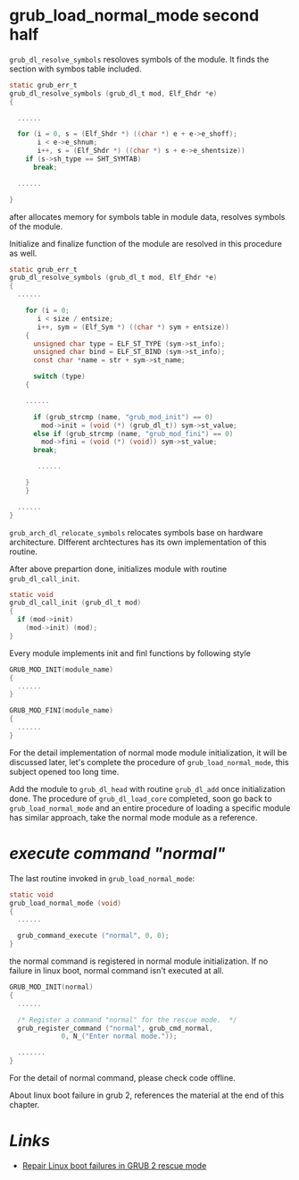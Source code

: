 # grub\_load\_normal\_mode second half

`grub_dl_resolve_symbols` resoloves symbols of the module. It finds the section with symbos table included.

```c
static grub_err_t
grub_dl_resolve_symbols (grub_dl_t mod, Elf_Ehdr *e)
{

  ......

  for (i = 0, s = (Elf_Shdr *) ((char *) e + e->e_shoff);
       i < e->e_shnum;
       i++, s = (Elf_Shdr *) ((char *) s + e->e_shentsize))
    if (s->sh_type == SHT_SYMTAB)
      break;

  ......

}
```

after allocates memory for symbols table in module data, resolves symbols of the module.

Initialize and finalize function of the module are resolved in this procedure as well.

```c
static grub_err_t
grub_dl_resolve_symbols (grub_dl_t mod, Elf_Ehdr *e)
{
  ......

    for (i = 0;
       i < size / entsize;
       i++, sym = (Elf_Sym *) ((char *) sym + entsize))
    {
      unsigned char type = ELF_ST_TYPE (sym->st_info);
      unsigned char bind = ELF_ST_BIND (sym->st_info);
      const char *name = str + sym->st_name;

      switch (type)
    {

    ......

      if (grub_strcmp (name, "grub_mod_init") == 0)
        mod->init = (void (*) (grub_dl_t)) sym->st_value;
      else if (grub_strcmp (name, "grub_mod_fini") == 0)
        mod->fini = (void (*) (void)) sym->st_value;
      break;

       ......

    }
    }

  ......
}
```

`grub_arch_dl_relocate_symbols` relocates symbols base on hardware architecture. DIfferent archtectures has its own implementation of this routine.

After above prepartion done, initializes module with routine `grub_dl_call_init`.

```c
static void
grub_dl_call_init (grub_dl_t mod)
{
  if (mod->init)
    (mod->init) (mod);
}
```

Every module implements init and finl functions by following style

```c
GRUB_MOD_INIT(module_name)
{
  ......
}

GRUB_MOD_FINI(module_name)
{
  ......
}
```

For the detail implementation of normal mode module initialization, it will be discussed later, let's complete the procedure of `grub_load_normal_mode`, this subject opened too long time.

Add the module to `grub_dl_head` with routine `grub_dl_add` once initialization done. The procedure of `grub_dl_load_core` completed, soon go back to `grub_load_normal_mode` and an entire procedure of loading a specific module has similar approach, take the normal mode module as a reference.

# _execute command "normal"_

The last routine invoked in `grub_load_normal_mode`:

```c
static void
grub_load_normal_mode (void)
{
  ......

  grub_command_execute ("normal", 0, 0);
}
```

the normal command is registered in normal module initialization. If no failure in linux boot, normal command isn't executed at all.

```c
GRUB_MOD_INIT(normal)
{
  ......

  /* Register a command "normal" for the rescue mode.  */
  grub_register_command ("normal", grub_cmd_normal,
             0, N_("Enter normal mode."));

  .......
}
```

For the detail of normal command, please check code offline.

About linux boot failure in grub 2, references the material at the end of this chapter.

# _Links_

* [Repair Linux boot failures in GRUB 2 rescue mode](https://www.howtoforge.com/tutorial/repair-linux-boot-with-grub-rescue/)



